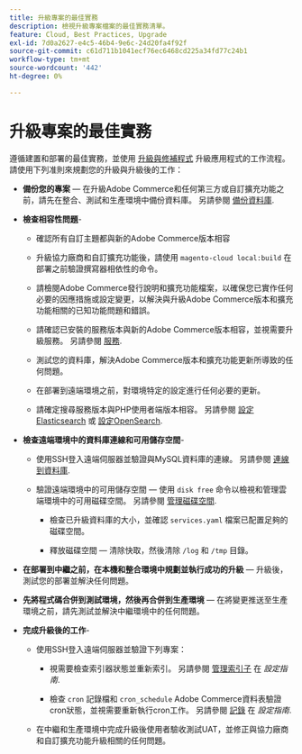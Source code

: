 ```yaml
---
title: 升級專案的最佳實務
description: 檢視升級專案檔案的最佳實務清單。
feature: Cloud, Best Practices, Upgrade
exl-id: 7d0a2627-e4c5-46b4-9e6c-24d20fa4f92f
source-git-commit: c61d711b1041ecf76ec6468cd225a34fd77c24b1
workflow-type: tm+mt
source-wordcount: '442'
ht-degree: 0%

---
```


# 升級專案的最佳實務

遵循建置和部署的最佳實務，並使用 [升級與修補程式](../development/commerce-version.md) 升級應用程式的工作流程。 請使用下列准則來規劃您的升級與升級後的工作：

- **備份您的專案** — 在升級Adobe Commerce和任何第三方或自訂擴充功能之前，請先在整合、測試和生產環境中備份資料庫。 另請參閱 [備份資料庫](../development/commerce-version.md#project-backup).

- **檢查相容性問題**-

   - 確認所有自訂主題都與新的Adobe Commerce版本相容

   - 升級協力廠商和自訂擴充功能後，請使用 `magento-cloud local:build` 在部署之前驗證撰寫器相依性的命令。

   - 請檢閱Adobe Commerce發行說明和擴充功能檔案，以確保您已實作任何必要的因應措施或設定變更，以解決與升級Adobe Commerce版本和擴充功能相關的已知功能問題和錯誤。

   - 請確認已安裝的服務版本與新的Adobe Commerce版本相容，並視需要升級服務。 另請參閱 [服務](../services/services-yaml.md).

   - 測試您的資料庫，解決Adobe Commerce版本和擴充功能更新所導致的任何問題。

   - 在部署到遠端環境之前，對環境特定的設定進行任何必要的更新。

   - 請確定搜尋服務版本與PHP使用者端版本相容。 另請參閱 [設定Elasticsearch](../services/elasticsearch.md) 或 [設定OpenSearch](../services/opensearch.md).

- **檢查遠端環境中的資料庫連線和可用儲存空間**-

   - 使用SSH登入遠端伺服器並驗證與MySQL資料庫的連線。 另請參閱 [連線到資料庫](../services/mysql.md#connect-to-the-database).

   - 驗證遠端環境中的可用儲存空間 — 使用 `disk free` 命令以檢視和管理雲端環境中的可用磁碟空間。 另請參閱 [管理磁碟空間](../storage/manage-disk-space.md).

      - 檢查已升級資料庫的大小，並確認 `services.yaml` 檔案已配置足夠的磁碟空間。

      - 釋放磁碟空間 — 清除快取，然後清除 `/log` 和 `/tmp` 目錄。

- **在部署到中繼之前，在本機和整合環境中規劃並執行成功的升級** — 升級後，測試您的部署並解決任何問題。

- **先將程式碼合併到測試環境，然後再合併到生產環境** — 在將變更推送至生產環境之前，請先測試並解決中繼環境中的任何問題。

- **完成升級後的工作**-

   - 使用SSH登入遠端伺服器並驗證下列專案：

      - 視需要檢查索引器狀態並重新索引。 另請參閱 [管理索引子](https://experienceleague.adobe.com/docs/commerce-operations/configuration-guide/cli/manage-indexers.html) 在 _設定指南_.

      - 檢查 `cron` 記錄檔和 `cron_schedule` Adobe Commerce資料表驗證cron狀態，並視需要重新執行cron工作。
另請參閱 [記錄](https://experienceleague.adobe.com/docs/commerce-operations/configuration-guide/cli/configure-cron-jobs.html#logging) 在 _設定指南_.

   - 在中繼和生產環境中完成升級後使用者驗收測試UAT，並修正與協力廠商和自訂擴充功能升級相關的任何問題。
